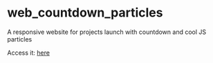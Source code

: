 # web_countdown_particles
A responsive website for projects launch with countdown and cool JS particles

Access it: [here](https://juanlamarao.github.io/web_countdown_particles/)
